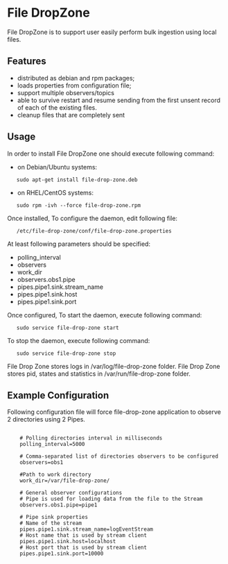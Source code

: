 File DropZone
==================

File DropZone is to support user easily perform bulk ingestion using local files.

## Features

 - distributed as debian and rpm packages;
 - loads properties from configuration file;
 - support multiple observers/topics
 - able to survive restart and resume sending from the first unsent record of each of the existing files.
 - cleanup files that are completely sent

## Usage

 In order to install File DropZone one should execute following command:
 
 - on Debian/Ubuntu systems:
 
 ```
    sudo apt-get install file-drop-zone.deb
 ```
 
 - on RHEL/CentOS systems:
 
 ```
    sudo rpm -ivh --force file-drop-zone.rpm
 ```
 

 Once installed, 
 To configure the daemon, edit following file:
 
 ```
    /etc/file-drop-zone/conf/file-drop-zone.properties
 ```
 
 At least following parameters should be specified:

  - polling_interval
  - observers
  - work_dir
  - observers.obs1.pipe
  - pipes.pipe1.sink.stream_name
  - pipes.pipe1.sink.host
  - pipes.pipe1.sink.port

 Once configured, 
 To start the daemon, execute following command:
 
 ```
    sudo service file-drop-zone start
 ```
 
 To stop the daemon, execute following command:
 
 ```
    sudo service file-drop-zone stop
 ``` 
 
 File Drop Zone stores logs in /var/log/file-drop-zone folder.
 File Drop Zone stores pid, states and statistics in /var/run/file-drop-zone folder.
 
  
## Example Configuration
 
 Following configuration file will force file-drop-zone application to observe 2 directories using 2 Pipes.
 
 ```
 
     # Polling directories interval in milliseconds
     polling_interval=5000

     # Comma-separated list of directories observers to be configured
     observers=obs1

     #Path to work directory
     work_dir=/var/file-drop-zone/

     # General observer configurations
     # Pipe is used for loading data from the file to the Stream
     observers.obs1.pipe=pipe1

     # Pipe sink properties
     # Name of the stream
     pipes.pipe1.sink.stream_name=logEventStream
     # Host name that is used by stream client
     pipes.pipe1.sink.host=localhost
     # Host port that is used by stream client
     pipes.pipe1.sink.port=10000

 ```
